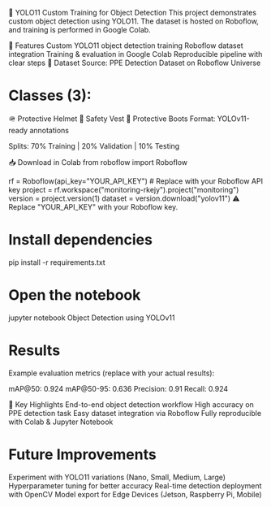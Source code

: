 🦾 YOLO11 Custom Training for Object Detection
This project demonstrates custom object detection using YOLO11.
The dataset is hosted on Roboflow, and training is performed in Google Colab.

📌 Features
Custom YOLO11 object detection training
Roboflow dataset integration
Training & evaluation in Google Colab
Reproducible pipeline with clear steps
📂 Dataset
Source: PPE Detection Dataset on Roboflow Universe

# Classes (3):

🪖 Protective Helmet
🦺 Safety Vest
👢 Protective Boots
Format: YOLOv11-ready annotations

Splits: 70% Training | 20% Validation | 10% Testing

📥 Download in Colab
from roboflow import Roboflow

rf = Roboflow(api_key="YOUR_API_KEY")  # Replace with your Roboflow API key
project = rf.workspace("monitoring-rkejy").project("monitoring")
version = project.version(1)
dataset = version.download("yolov11")
⚠️ Replace "YOUR_API_KEY" with your Roboflow key.



# Install dependencies
pip install -r requirements.txt

# Open the notebook
jupyter notebook Object Detection using YOLOv11
# Results
Example evaluation metrics (replace with your actual results):

mAP@50: 0.924
mAP@50-95: 0.636
Precision: 0.91
Recall: 0.924
 



🌟 Key Highlights
End-to-end object detection workflow
High accuracy on PPE detection task
Easy dataset integration via Roboflow
Fully reproducible with Colab & Jupyter Notebook
# Future Improvements
Experiment with YOLO11 variations (Nano, Small, Medium, Large)
Hyperparameter tuning for better accuracy
Real-time detection deployment with OpenCV
Model export for Edge Devices (Jetson, Raspberry Pi, Mobile)
